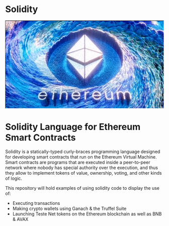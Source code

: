 # Solidity

![Ethereum in pool](Ethereum_Pool.png)





# Solidity Language for Ethereum Smart Contracts


Solidity is a statically-typed curly-braces programming language designed for developing smart contracts
that run on the Ethereum Virtual Machine. Smart contracts are programs that are executed inside a peer-to-peer
network where nobody has special authority over the execution, and thus they allow to implement tokens of value,
ownership, voting, and other kinds of logic.

This repository will hold examples of using solidity code to display the use of:
* Executing transactions
* Making crypto wallets using Ganach & the Truffel Suite 
* Launching Teste Net tokens on the Ethereum blockchain as well as BNB & AVAX

